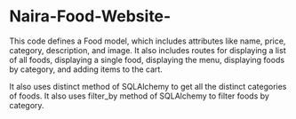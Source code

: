 # Naira-Food-Website-
This code defines a Food model, which includes attributes like name, price, category, description, and image. It also includes routes for displaying a list of all foods, displaying a single food, displaying the menu, displaying foods by category, and adding items to the cart.


It also uses distinct method of SQLAlchemy to get all the distinct categories of foods.
It also uses filter_by method of SQLAlchemy to filter foods by category.
